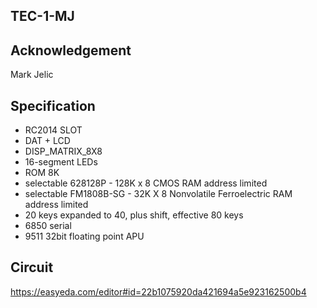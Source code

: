 ## TEC-1-MJ

## Acknowledgement
Mark Jelic


## Specification
* RC2014 SLOT
* DAT + LCD
* DISP_MATRIX_8X8
* 16-segment LEDs
* ROM 8K
* selectable 628128P    - 128K x 8  CMOS RAM                       address limited
* selectable FM1808B-SG - 32K  X 8  Nonvolatile Ferroelectric RAM  address limited 
* 20 keys expanded to 40, plus shift, effective 80 keys
* 6850 serial
* 9511 32bit floating point APU

## Circuit
https://easyeda.com/editor#id=22b1075920da421694a5e923162500b4

